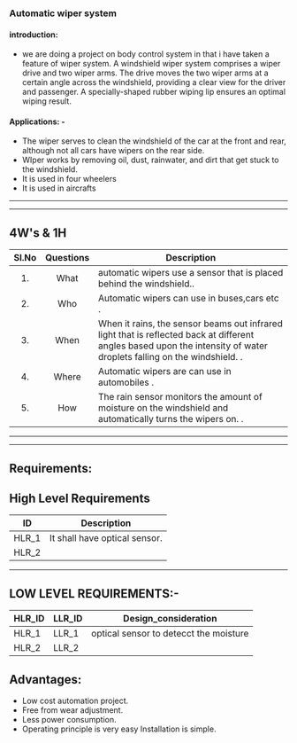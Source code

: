 ### Automatic wiper system

####  introduction:

* we are doing a project on body control system in that i have taken a feature of wiper system. A windshield wiper system comprises a wiper drive and two wiper arms. The drive moves the two wiper arms at a certain angle across the windshield, providing a clear view for the driver and passenger. A specially-shaped rubber wiping lip ensures an optimal wiping result.




#### Applications: -
* The wiper serves to clean the windshield of the car at the front and rear, although not all cars have wipers on the rear side.
* WIper works by removing oil, dust, rainwater, and dirt that get stuck to the windshield.
* It is used in four wheelers
* It is used in aircrafts


--------------------------------------------------------

----------------------------------------------------------
##   4W's & 1H
| Sl.No | Questions | Description | 
| :-----: | :-----: | ----- |
| 1. | What | automatic wipers use a sensor that is placed behind the windshield.. |
| 2. | Who | Automatic wipers can use in buses,cars etc . | 
| 3. | When | When it rains, the sensor beams out infrared light that is reflected back at different angles based upon the intensity of water droplets falling on the windshield.  . |
| 4. | Where | Automatic wipers are can use in automobiles . | 
| 5. | How | The rain sensor monitors the amount of moisture on the windshield and automatically turns the wipers on. . |
--------------------------------------------------------



---------------------------------------------------------


##  Requirements:
##  High Level Requirements ##
|ID| Description|
| :-------: |----------------------------------------------------------------------------------------------------------------------------------|
| HLR_1 | It shall have optical sensor.|
| HLR_2 |    |
---------------------------------
## LOW LEVEL REQUIREMENTS:- ##
| HLR_ID |LLR_ID | Design_consideration | 
| - | -| -| 
| HLR_1 | LLR_1 | optical sensor to detecct the moisture  |
| HLR_2| LLR_2 |  |  
## Advantages:
* Low cost automation project.
* Free from wear adjustment.
* Less power consumption.
* Operating principle is very easy Installation is simple. 
